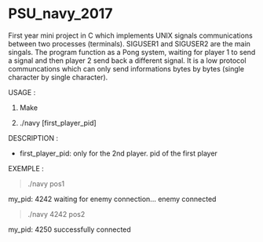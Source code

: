 # PSU_navy_2017
First year mini project in C which implements UNIX signals communications between two processes (terminals). SIGUSER1 and SIGUSER2 are the main singals. The program function as a Pong system, waiting for player 1 to send a signal and then player 2 send back a different signal. It is a low protocol communcations which can only send informations bytes by bytes (single character by single character).

USAGE :

1) Make

2) ./navy [first_player_pid]

DESCRIPTION :

- first_player_pid:  only for the 2nd player.  pid of the first player

EXEMPLE :

> ./navy pos1

my_pid: 4242
waiting for enemy connection...
enemy connected

> ./navy 4242 pos2

my_pid: 4250
successfully connected
